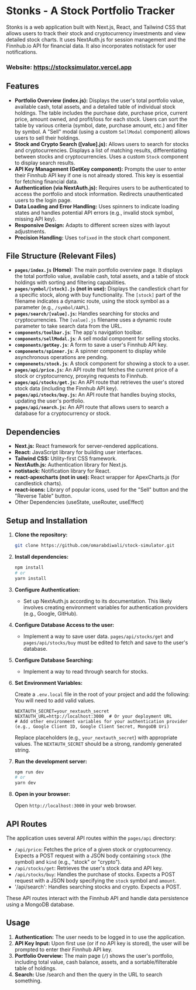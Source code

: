 # Stonks - A Stock Portfolio Tracker

Stonks is a web application built with Next.js, React, and Tailwind CSS that allows users to track their stock and cryptocurrency investments and view detailed stock charts.  It uses NextAuth.js for session management and the Finnhub.io API for financial data.  It also incorporates notistack for user notifications.

### **Website: https://stocksimulator.vercel.app**

## Features

*   **Portfolio Overview (index.js):** Displays the user's total portfolio value, available cash, total assets, and a detailed table of individual stock holdings.  The table includes the purchase date, purchase price, current price, amount owned, and profit/loss for each stock.  Users can sort the table by various criteria (symbol, date, purchase amount, etc.) and filter by symbol.  A "Sell" modal (using a custom `SellModal` component) allows users to sell their holdings.
*   **Stock and Crypto Search ([value].js):** Allows users to search for stocks and cryptocurrencies.  Displays a list of matching results, differentiating between stocks and cryptocurrencies.  Uses a custom `Stock` component to display search results.
*   **API Key Management (GetKey component):** Prompts the user to enter their Finnhub API key if one is not already stored.  This key is essential for fetching financial data.
*   **Authentication (via NextAuth.js):** Requires users to be authenticated to access the portfolio and stock information.  Redirects unauthenticated users to the login page.
*   **Data Loading and Error Handling:** Uses spinners to indicate loading states and handles potential API errors (e.g., invalid stock symbol, missing API key).
*   **Responsive Design:** Adapts to different screen sizes with layout adjustments.
* **Precision Handling:** Uses `toFixed` in the stock chart component.


## File Structure (Relevant Files)

*  **`pages/index.js` (Home):**  The main portfolio overview page.  It displays the total portfolio value, available cash, total assets, and a table of stock holdings with sorting and filtering capabilities.
*  **`pages/symbol/[stock].js` (not in use):** Displays the candlestick chart for a specific stock, along with buy functionality.  The `[stock]` part of the filename indicates a dynamic route, using the stock symbol as a parameter (e.g., `/symbol/AAPL`).
*  **`pages/search/[value].js`:** Handles searching for stocks and cryptocurrencies. The `[value].js` filename uses a dynamic route parameter to take search data from the URL.
*  **`components/toolbar.js`**: The app's navigation toolbar.
*  **`components/sellModal.js`**: A sell modal component for selling stocks.
*  **`components/getKey.js`**: A form to save a user's Finnhub API key.
*  **`componenets/spinner.js`**: A spinner component to display while asynchronous operations are pending.
*  **`componenets/stock.js`**: A stock component for showing a stock to a user.
*  **`pages/api/price.js`:**  An API route that fetches the current price of a stock or cryptocurrency, proxying requests to Finnhub.
*  **`pages/api/stocks/get.js`:** An API route that retrieves the user's stored stock data (including the Finnhub API key).
*  **`pages/api/stocks/buy.js`:** An API route that handles buying stocks, updating the user's portfolio.
*  **`pages/api/search.js`:** An API route that allows users to search a database for a cryptocurrency or stock.

## Dependencies

*   **Next.js:** React framework for server-rendered applications.
*   **React:** JavaScript library for building user interfaces.
*   **Tailwind CSS:** Utility-first CSS framework.
*   **NextAuth.js:** Authentication library for Next.js.
*   **notistack:** Notification library for React.
*   **react-apexcharts (not in use):** React wrapper for ApexCharts.js (for candlestick charts).
*   **react-icons:** Library of popular icons, used for the "Sell" button and the "Reverse Table" button.
*   Other Dependencies (useState, useRouter, useEffect)

## Setup and Installation

1.  **Clone the repository:**

    ```bash
    git clone https://github.com/omarabdiwali/stock-simulator.git
    ```

2.  **Install dependencies:**

    ```bash
    npm install
    # or
    yarn install
    ```

3.  **Configure Authentication:**
    *   Set up NextAuth.js according to its documentation. This likely involves creating environment variables for authentication providers (e.g., Google, GitHub).

4.  **Configure Database Access to the user:**
    * Implement a way to save user data. `pages/api/stocks/get` and `pages/api/stocks/buy` must be edited to fetch and save to the user's database.

5.  **Configure Database Searching:**
    * Implement a way to read through search for stocks.

6. **Set Environment Variables:**

    Create a `.env.local` file in the root of your project and add the following: You will need to add valid values.

    ```
    NEXTAUTH_SECRET=your_nextauth_secret
    NEXTAUTH_URL=http://localhost:3000  # Or your deployment URL
    # Add other environment variables for your authentication provider (e.g., Google Client ID, Google Client Secret, MongoDB Uri)
    ```

    Replace placeholders (e.g., `your_nextauth_secret`) with appropriate values.  The `NEXTAUTH_SECRET` should be a strong, randomly generated string.

7.  **Run the development server:**

    ```bash
    npm run dev
    # or
    yarn dev
    ```

8.  **Open in your browser:**

    Open `http://localhost:3000` in your web browser.

## API Routes

The application uses several API routes within the `pages/api` directory:

*   `/api/price`:  Fetches the price of a given stock or cryptocurrency.  Expects a POST request with a JSON body containing `stock` (the symbol) and `kind` (e.g., "stock" or "crypto").
*   `/api/stocks/get`:  Retrieves the user's stock data and API key.
*   `/api/stocks/buy`: Handles the purchase of stocks. Expects a POST request with a JSON body specifying the `stock` symbol and `amount`.
* '/api/search': Handles searching stocks and crypto. Expects a POST.

These API routes interact with the Finnhub API and handle data persistence using a MongoDB database.

## Usage

1.  **Authentication:** The user needs to be logged in to use the application.
2.  **API Key Input:** Upon first use (or if no API key is stored), the user will be prompted to enter their Finnhub API key.
3.  **Portfolio Overview:** The main page (`/`) shows the user's portfolio, including total value, cash balance, assets, and a sortable/filterable table of holdings.
4.  **Search:** Use /search and then the query in the URL to search something.